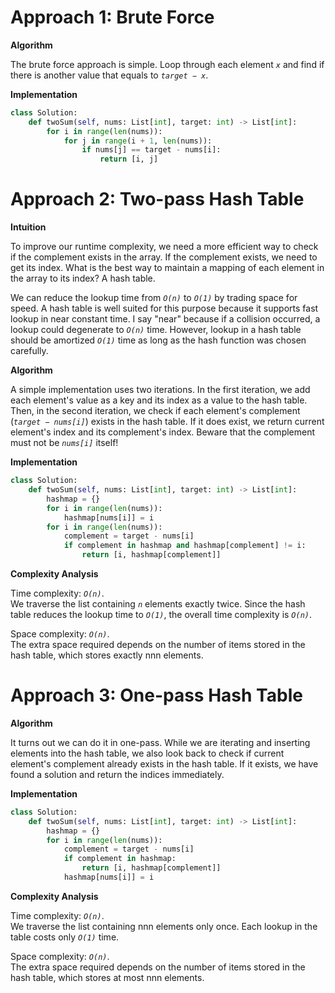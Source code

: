 # Approach 1: Brute Force

**Algorithm**

The brute force approach is simple. Loop through each element _`x`_ and find if there is another value that equals to _`target − x`_.

**Implementation**

```py
class Solution:
    def twoSum(self, nums: List[int], target: int) -> List[int]:
        for i in range(len(nums)):
            for j in range(i + 1, len(nums)):
                if nums[j] == target - nums[i]:
                    return [i, j]
```

# Approach 2: Two-pass Hash Table

**Intuition**

To improve our runtime complexity, we need a more efficient way to check if the complement exists in the array. If the complement exists, we need to get its index. What is the best way to maintain a mapping of each element in the array to its index? A hash table.

We can reduce the lookup time from _`O(n)`_ to _`O(1)`_ by trading space for speed. A hash table is well suited for this purpose because it supports fast lookup in near constant time. I say "near" because if a collision occurred, a lookup could degenerate to _`O(n)`_ time. However, lookup in a hash table should be amortized _`O(1)`_ time as long as the hash function was chosen carefully.

**Algorithm**

A simple implementation uses two iterations. In the first iteration, we add each element's value as a key and its index as a value to the hash table. Then, in the second iteration, we check if each element's complement (_`target − nums[i]`_) exists in the hash table. If it does exist, we return current element's index and its complement's index. Beware that the complement must not be _`nums[i]`_ itself!

**Implementation**

```py
class Solution:
    def twoSum(self, nums: List[int], target: int) -> List[int]:
        hashmap = {}
        for i in range(len(nums)):
            hashmap[nums[i]] = i
        for i in range(len(nums)):
            complement = target - nums[i]
            if complement in hashmap and hashmap[complement] != i:
                return [i, hashmap[complement]]
```

**Complexity Analysis**

Time complexity: _`O(n)`_.\
We traverse the list containing _`n`_ elements exactly twice. Since the hash table reduces the lookup time to _`O(1)`_, the overall time complexity is _`O(n)`_.

Space complexity: _`O(n)`_.\
The extra space required depends on the number of items stored in the hash table, which stores exactly nnn elements.

# Approach 3: One-pass Hash Table

**Algorithm**

It turns out we can do it in one-pass. While we are iterating and inserting elements into the hash table, we also look back to check if current element's complement already exists in the hash table. If it exists, we have found a solution and return the indices immediately.

**Implementation**

```py
class Solution:
    def twoSum(self, nums: List[int], target: int) -> List[int]:
        hashmap = {}
        for i in range(len(nums)):
            complement = target - nums[i]
            if complement in hashmap:
                return [i, hashmap[complement]]
            hashmap[nums[i]] = i
```

**Complexity Analysis**

Time complexity: _`O(n)`_.\
We traverse the list containing nnn elements only once. Each lookup in the table costs only _`O(1)`_ time.

Space complexity: _`O(n)`_.\
The extra space required depends on the number of items stored in the hash table, which stores at most nnn elements.
